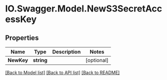 # IO.Swagger.Model.NewS3SecretAccessKey
## Properties

Name | Type | Description | Notes
------------ | ------------- | ------------- | -------------
**NewKey** | **string** |  | [optional] 

[[Back to Model list]](../README.md#documentation-for-models) [[Back to API list]](../README.md#documentation-for-api-endpoints) [[Back to README]](../README.md)


